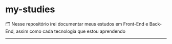 # my-studies
🗂 Nesse repositório irei documentar meus estudos em Front-End e Back-End, assim como cada tecnologia que estou aprendendo

---
